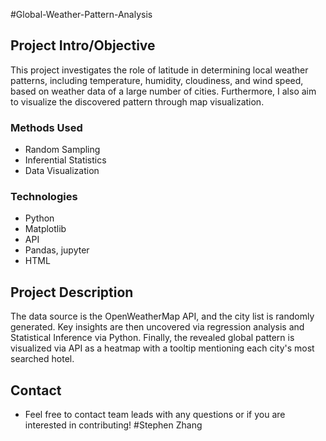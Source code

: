 #Global-Weather-Pattern-Analysis

## Project Intro/Objective
This project investigates the role of latitude in determining local weather patterns, including temperature, humidity, cloudiness, and wind speed, based on weather data of a large number of cities. Furthermore, 	I also aim to visualize the discovered pattern through map visualization.

### Methods Used
* Random Sampling
* Inferential Statistics
* Data Visualization

### Technologies
* Python
* Matplotlib
* API
* Pandas, jupyter
* HTML

## Project Description
The data source is the OpenWeatherMap API, and the city list is randomly generated. Key insights are then uncovered via regression analysis and Statistical Inference via Python. Finally, the revealed global pattern is visualized via API as a heatmap with a tooltip mentioning each city's most searched hotel.

## Contact
* Feel free to contact team leads with any questions or if you are interested in contributing!
#Stephen Zhang
